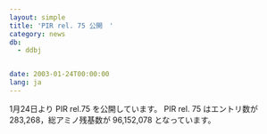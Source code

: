 ```yaml
---
layout: simple
title: 'PIR rel. 75 公開　'
category: news
db:
  - ddbj


date: 2003-01-24T00:00:00
lang: ja
---
```


1月24日より PIR rel.75 を公開しています。 PIR rel. 75 はエントリ数が 283,268，総アミノ残基数が 96,152,078 となっています。
